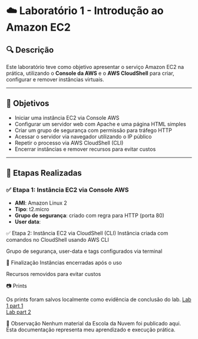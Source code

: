# ☁️ Laboratório 1 - Introdução ao Amazon EC2

## 🔍 Descrição

Este laboratório teve como objetivo apresentar o serviço Amazon EC2 na prática, utilizando o **Console da AWS** e o **AWS CloudShell** para criar, configurar e remover instâncias virtuais.

---

## 🎯 Objetivos

- Iniciar uma instância EC2 via Console AWS
- Configurar um servidor web com Apache e uma página HTML simples
- Criar um grupo de segurança com permissão para tráfego HTTP
- Acessar o servidor via navegador utilizando o IP público
- Repetir o processo via AWS CloudShell (CLI)
- Encerrar instâncias e remover recursos para evitar custos

---

## 🧪 Etapas Realizadas

### ✅ Etapa 1: Instância EC2 via Console AWS

- **AMI**: Amazon Linux 2
- **Tipo**: t2.micro
- **Grupo de segurança**: criado com regra para HTTP (porta 80)
- **User data**:
  
✅ Etapa 2: Instância EC2 via CloudShell (CLI)
Instância criada com comandos no CloudShell usando AWS CLI

Grupo de segurança, user-data e tags configurados via terminal

🧹 Finalização
Instâncias encerradas após o uso

Recursos removidos para evitar custos

📷 Prints

Os prints foram salvos localmente como evidência de conclusão do lab.
[Lab 1 part 1](./prints/Lab%201%20part%201.png.pdf)  
[Lab part 2](./prints/Lab%20part%202.png.pdf)


🔐 Observação
Nenhum material da Escola da Nuvem foi publicado aqui. Esta documentação representa meu aprendizado e execução prática.
